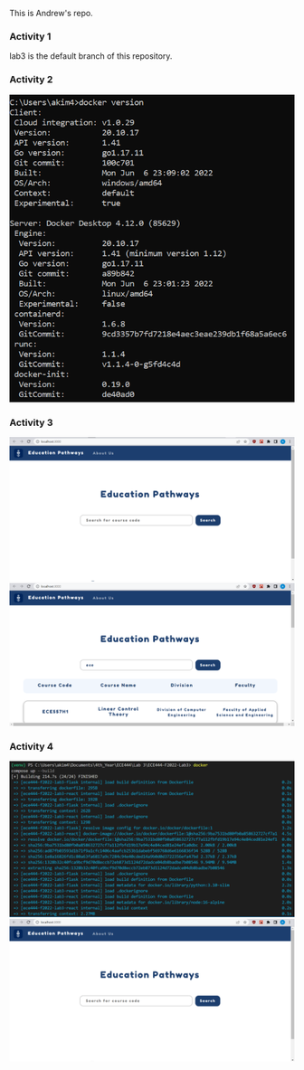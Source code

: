 This is Andrew's repo.

### Activity 1

lab3 is the default branch of this repository.

### Activity 2

![](Education_Pathways/images/act2snap.png)

### Activity 3

![](Education_Pathways/images/act3snap_empty.PNG)
![](Education_Pathways/images/act3snap.PNG)

### Activity 4

![](Education_Pathways/images/act4snap.PNG)
![](Education_Pathways/images/act4snap2.PNG)
